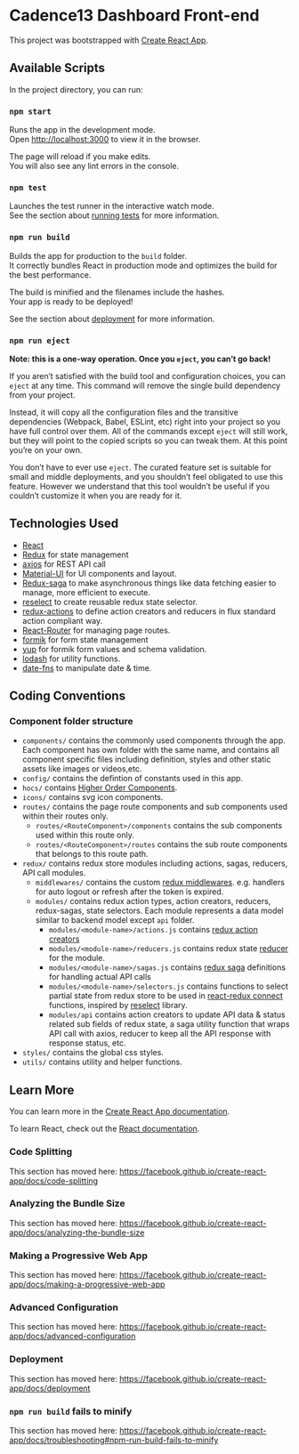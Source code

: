 # Cadence13 Dashboard Front-end

This project was bootstrapped with [Create React App](https://github.com/facebook/create-react-app).

## Available Scripts

In the project directory, you can run:

### `npm start`

Runs the app in the development mode.<br>
Open [http://localhost:3000](http://localhost:3000) to view it in the browser.

The page will reload if you make edits.<br>
You will also see any lint errors in the console.

### `npm test`

Launches the test runner in the interactive watch mode.<br>
See the section about [running tests](https://facebook.github.io/create-react-app/docs/running-tests) for more information.

### `npm run build`

Builds the app for production to the `build` folder.<br>
It correctly bundles React in production mode and optimizes the build for the best performance.

The build is minified and the filenames include the hashes.<br>
Your app is ready to be deployed!

See the section about [deployment](https://facebook.github.io/create-react-app/docs/deployment) for more information.

### `npm run eject`

**Note: this is a one-way operation. Once you `eject`, you can’t go back!**

If you aren’t satisfied with the build tool and configuration choices, you can `eject` at any time. This command will remove the single build dependency from your project.

Instead, it will copy all the configuration files and the transitive dependencies (Webpack, Babel, ESLint, etc) right into your project so you have full control over them. All of the commands except `eject` will still work, but they will point to the copied scripts so you can tweak them. At this point you’re on your own.

You don’t have to ever use `eject`. The curated feature set is suitable for small and middle deployments, and you shouldn’t feel obligated to use this feature. However we understand that this tool wouldn’t be useful if you couldn’t customize it when you are ready for it.

## Technologies Used

- [React](https://reactjs.org/)
- [Redux](https://redux.js.org/) for state management
- [axios](https://github.com/axios/axios) for REST API call
- [Material-UI](https://material-ui.com/) for UI components and layout.
- [Redux-saga](https://redux-saga.js.org/) to make asynchronous things like data fetching easier to manage, more efficient to execute.
- [reselect](https://github.com/reduxjs/reselect) to create reusable redux state selector.
- [redux-actions](https://redux-actions.js.org/) to define action creators and reducers in flux standard action compliant way.
- [React-Router](https://reacttraining.com/react-router/web/guides/quick-start) for managing page routes.
- [formik](https://jaredpalmer.com/formik/docs/overview) for form state management
- [yup](https://github.com/jquense/yup) for formik form values and schema validation.
- [lodash](https://lodash.com/) for utility functions.
- [date-fns](https://date-fns.org/) to manipulate date & time.

## Coding Conventions

### Component folder structure

- `components/` contains the commonly used components through the app. Each component has own folder with the same name, and contains all component specific files including definition, styles and other static assets like images or videos,etc.
- `config/` contains the defintion of constants used in this app.
- `hocs/` contains [Higher Order Components](https://reactjs.org/docs/higher-order-components.html).
- `icons/` contains svg icon components.
- `routes/` contains the page route components and sub components used within their routes only.
  - `routes/<RouteComponent>/components` contains the sub components used within this route only.
  - `routes/<RouteComponent>/routes` contains the sub route components that belongs to this route path.
- `redux/` contains redux store modules including actions, sagas, reducers, API call modules.
  - `middlewares/` contains the custom [redux middlewares](https://redux.js.org/advanced/middleware). e.g. handlers for auto logout or refresh after the token is expired.
  - `modules/` contains redux action types, action creators, reducers, redux-sagas, state selectors. Each module represents a data model similar to backend model except `api` folder.
    - `modules/<module-name>/actions.js` contains [redux action creators](https://redux.js.org/basics/actions#action-creators)
    - `modules/<module-name>/reducers.js` contains redux state [reducer](https://redux.js.org/basics/reducers) for the module.
    - `modules/<module-name>/sagas.js` contains [redux saga](https://redux-saga.js.org/) definitions for handling actual API calls
    - `modules/<module-name>/selectors.js` contains functions to select partial state from redux store to be used in [react-redux connect](https://react-redux.js.org/api/connect) functions, inspired by [reselect](https://github.com/reduxjs/reselect) library.
    - `modules/api` contains action creators to update API data & status related sub fields of redux state, a saga utility function that wraps API call with axios, reducer to keep all the API response with response status, etc.
- `styles/` contains the global css styles.
- `utils/` contains utility and helper functions.

## Learn More

You can learn more in the [Create React App documentation](https://facebook.github.io/create-react-app/docs/getting-started).

To learn React, check out the [React documentation](https://reactjs.org/).

### Code Splitting

This section has moved here: https://facebook.github.io/create-react-app/docs/code-splitting

### Analyzing the Bundle Size

This section has moved here: https://facebook.github.io/create-react-app/docs/analyzing-the-bundle-size

### Making a Progressive Web App

This section has moved here: https://facebook.github.io/create-react-app/docs/making-a-progressive-web-app

### Advanced Configuration

This section has moved here: https://facebook.github.io/create-react-app/docs/advanced-configuration

### Deployment

This section has moved here: https://facebook.github.io/create-react-app/docs/deployment

### `npm run build` fails to minify

This section has moved here: https://facebook.github.io/create-react-app/docs/troubleshooting#npm-run-build-fails-to-minify
